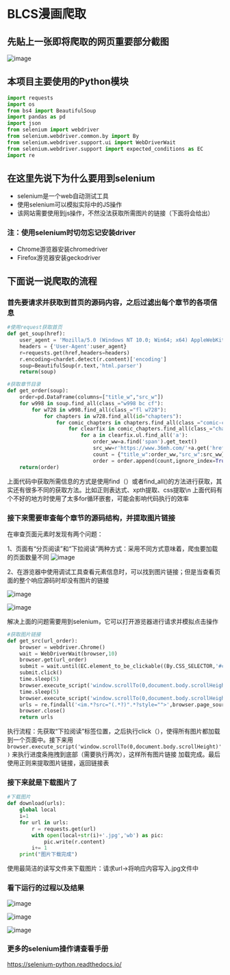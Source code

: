 # BLCS漫画爬取

## 先贴上一张即将爬取的网页重要部分截图
![image](https://github.com/1jone/BLCS/blob/master/images/blcs00.png)

## 本项目主要使用的Python模块
```python
import requests
import os
from bs4 import BeautifulSoup
import pandas as pd
import json
from selenium import webdriver
from selenium.webdriver.common.by import By
from selenium.webdriver.support.ui import WebDriverWait
from selenium.webdriver.support import expected_conditions as EC
import re
```

## 在这里先说下为什么要用到selenium
   * selenium是一个web自动测试工具
   * 使用selenium可以模拟实际中的JS操作
   * 该网站需要使用到js操作，不然没法获取所需图片的链接（下面将会给出）
### 注：使用selenium时切勿忘记安装driver
   * Chrome游览器安装chromedriver
   * Firefox游览器安装geckodriver

## 下面说一说爬取的流程

### 首先要请求并获取到首页的源码内容，之后过滤出每个章节的各项信息

```Python
#使用request获取首页
def get_soup(href):
	user_agent = 'Mozilla/5.0 (Windows NT 10.0; Win64; x64) AppleWebKit/537.36 (KHTML, like Gecko) Chrome/72.0.3626.121 Safari/537.36'
	headers = {'User-Agent':user_agent}
	r=requests.get(href,headers=headers)
	r.encoding=chardet.detect(r.content)['encoding']
	soup=BeautifulSoup(r.text,'html.parser')
	return(soup)

#获取章节目录
def get_order(soup):
	order=pd.DataFrame(columns=["title_w","src_w"])
	for w998 in soup.find_all(class_="w998 bc cf"):
		for w728 in w998.find_all(class_="fl w728"):
			for chapters in w728.find_all(id="chapters"):
				for comic_chapters in chapters.find_all(class_="comic-chapters"):
					for clearfix in comic_chapters.find_all(class_="chapter-body clearfix"):
						for a in clearfix.ul.find_all('a'):
							order_ww=a.find('span').get_text()
							src_ww=r'https://www.36mh.com/'+a.get('href')
							count = {"title_w":order_ww,"src_w":src_ww}
							order = order.append(count,ignore_index=True)
	return(order)
```
上面代码中获取所需信息的方式是使用find（）或者find_all()的方法进行获取，其实还有很多不同的获取方法。比如正则表达式、xpth提取、css提取\n
上面代码有个不好的地方时使用了太多for循环嵌套，可能会影响代码执行的效率

### 接下来需要审查每个章节的源码结构，并提取图片链接

在审查页面元素时发现有两个问题：

1、页面有“分页阅读”和“下拉阅读”两种方式：采用不同方式意味着，爬虫要加载的页面数量不同
![image](https://github.com/1jone/BLCS/blob/master/images/blcs06.png)

2、在游览器中使用调试工具查看元素信息时，可以找到图片链接；但是当查看页面的整个响应源码时却没有图片的链接

![image](https://github.com/1jone/BLCS/blob/master/images/blsc01.png)

![image](https://github.com/1jone/BLCS/blob/master/images/blsc02.png)

解决上面的问题需要用到selenium，它可以打开游览器进行请求并模拟点击操作

```python
#获取图片链接
def get_src(url_order):
	browser = webdriver.Chrome()
	wait = WebDriverWait(browser,10)
	browser.get(url_order)
	submit = wait.until(EC.element_to_be_clickable((By.CSS_SELECTOR,'#chapter-scroll')))
	submit.click()
	time.sleep(5)
	browser.execute_script('window.scrollTo(0,document.body.scrollHeight)')
	time.sleep(5)
	browser.execute_script('window.scrollTo(0,document.body.scrollHeight)')
	urls = re.findall('<im.*?src="(.*?)".*?style="">',browser.page_source)
	browser.close()
	return urls
```
执行流程：先获取“下拉阅读”标签位置，之后执行click（），使得所有图片都加载到一个页面中。接下来用 
         `browser.execute_script('window.scrollTo(0,document.body.scrollHeight)')` 来执行进度条拖拽到底部（需要执行两次），这样所有图片链接
         加载完成。最后使用正则来提取图片链接，返回链接表
         
### 接下来就是下载图片了

```python
#下载图片
def download(urls):
	global local
	i=1
	for url in urls:
		r = requests.get(url)
		with open(local+str(i)+'.jpg','wb') as pic:
			pic.write(r.content)
		i+= 1
	print("图片下载完成")
```
使用最简洁的读写文件来下载图片：请求url->将响应内容写入.jpg文件中

### 看下运行的过程以及结果

![image](https://github.com/1jone/BLCS/blob/master/images/blcs03.png)

![image](https://github.com/1jone/BLCS/blob/master/images/blcs04.png)

![image](https://github.com/1jone/BLCS/blob/master/images/blcs05.png)

### 更多的selenium操作请查看手册
https://selenium-python.readthedocs.io/
